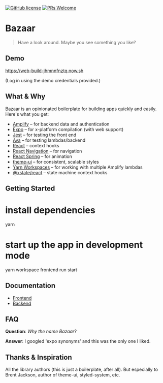 [![GitHub license](https://img.shields.io/github/license/Naereen/StrapDown.js.svg)](https://github.com/Naereen/StrapDown.js/blob/master/LICENSE)
[![PRs Welcome](https://img.shields.io/badge/PRs-welcome-brightgreen.svg?style=flat-square)](http://makeapullrequest.com)

# Bazaar

> Have a look around. Maybe you see something you like?

## Demo

https://web-build-jhmnnfnztq.now.sh

(Log in using the demo credentials provided.)

## What & Why

Bazaar is an opinionated boilerplate for building apps quickly and easily. Here's what you get:

  * [Amplify](https://github.com/aws-amplify/amplify-js) &ndash; for backend data and authentication
  * [Expo](https://github.com/expo/expo) &ndash; for x-platform compilation (with web support)
  * [Jest](https://github.com/facebook/jest) &ndash; for testing the front end
  * [Ava](https://github.com/avajs/ava) &ndash; for testing lambdas/backend
  * [React](https://github.com/facebook/react) &ndash; context hooks
  * [React Navigation](https://reactnavigation.org) &ndash; for navigation
  * [React Spring](https://github.com/react-spring/react-spring) &ndash; for animation
  * [theme-ui](https://github.com/system-ui/theme-ui) &ndash; for consistent, scalable styles
  * [Yarn Workspaces](https://yarnpkg.com/lang/en/docs/workspaces) &ndash; for working with multiple Amplify lambdas
  * [@xstate/react](https://github.com/davidkpiano/xstate) &ndash; state machine context hooks


## Getting Started

  # install dependencies
  yarn 

  # start up the app in development mode
  yarn workspace frontend run start 

## Documentation

  * [Frontend](https://github.com/hew/bazaar/tree/master/frontend)
  * [Backend](https://aws-amplify.github.io/docs/)

## FAQ

**Question**: *Why the name Bazaar*?

**Answer**: I googled 'expo synonyms' and this was the only one I liked. 

## Thanks & Inspiration

All the library authors (this is just a boilerplate, after all). But especially to Brent Jackson, author of theme-ui, styled-system, etc.

